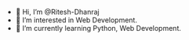 - 👋 Hi, I’m @Ritesh-Dhanraj
- 👀 I’m interested in Web Development.
- 🌱 I’m currently learning Python, Web Development.
